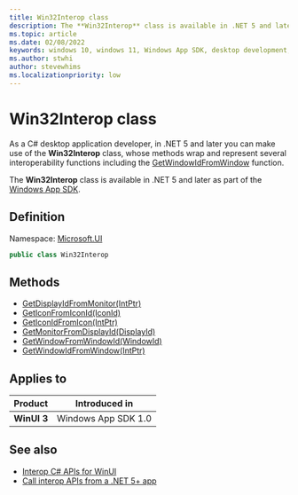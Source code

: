 ```yaml
---
title: Win32Interop class
description: The **Win32Interop** class is available in .NET 5 and later as part of the [Windows App SDK](/windows/apps/windows-app-sdk/).
ms.topic: article
ms.date: 02/08/2022
keywords: windows 10, windows 11, Windows App SDK, desktop development, winui, Windows UI Library, app sdk, C#, interop
ms.author: stwhi
author: stevewhims
ms.localizationpriority: low
---
```


# Win32Interop class

As a C# desktop application developer, in .NET 5 and later you can make use of the **Win32Interop** class, whose methods wrap and represent several interoperability functions including the [GetWindowIdFromWindow](/windows/windows-app-sdk/api/win32/microsoft.ui.interop/nf-microsoft-ui-interop-getwindowidfromwindow) function.

The **Win32Interop** class is available in .NET 5 and later as part of the [Windows App SDK](/windows/apps/windows-app-sdk/).

## Definition

Namespace: [Microsoft.UI](microsoft.ui.md)

```csharp
public class Win32Interop
```

## Methods

* [GetDisplayIdFromMonitor(IntPtr)](microsoft.ui.win32interop.getdisplayidfrommonitor.md)
* [GetIconFromIconId(IconId)](microsoft.ui.win32interop.geticonfromiconid.md)
* [GetIconIdFromIcon(IntPtr)](microsoft.ui.win32interop.geticonidfromicon.md)
* [GetMonitorFromDisplayId(DisplayId)](microsoft.ui.win32interop.getmonitorfromdisplayid.md)
* [GetWindowFromWindowId(WindowId)](microsoft.ui.win32interop.getwindowfromwindowid.md)
* [GetWindowIdFromWindow(IntPtr)](microsoft.ui.win32interop.getwindowidfromwindow.md)

## Applies to

| Product | Introduced in |
|-|-|
|**WinUI 3**|Windows App SDK 1.0|

## See also

* [Interop C# APIs for WinUI](../index.md)
* [Call interop APIs from a .NET 5+ app](/windows/apps/desktop/modernize/winrt-com-interop-csharp)
